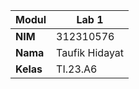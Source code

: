 
| Modul  |  Lab 1
|-------|---------
| **NIM**   | 312310576
| **Nama** | Taufik Hidayat
| **Kelas** | TI.23.A6
